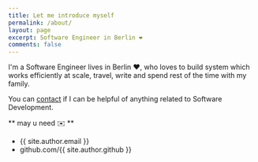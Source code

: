 ```yaml
---
title: Let me introduce myself
permalink: /about/
layout: page
excerpt: Software Engineer in Berlin ❤️
comments: false
---
```


I'm a Software Engineer lives in Berlin ❤️, who loves to build system which works efficiently at scale, travel, write and spend rest of the time with my family.
 
You can [contact](https://www.linkedin.com/in/kamalnamdeo/) if I can be helpful of anything related to Software Development.

** may u need ✉️  **

- {{ site.author.email }}
- github.com/{{ site.author.github }}
